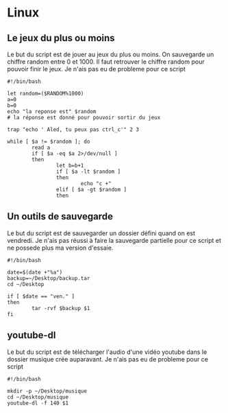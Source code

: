# Linux
## Le jeux du plus ou moins
Le but du script est de jouer au jeux du plus ou moins. On sauvegarde un chiffre random entre 0 et 1000. Il faut retrouver le chiffre random pour pouvoir finir le jeux.
Je n'ais pas eu de probleme pour ce script
```
#!/bin/bash

let random=($RANDOM%1000)
a=0
b=0
echo "la reponse est" $random
# la réponse est donné pour pouvoir sortir du jeux

trap "echo ' Aled, tu peux pas ctrl_c'" 2 3

while [ $a != $random ]; do
        read a
        if [ $a -eq $a 2>/dev/null ]
        then
                let b=b+1
                if [ $a -lt $random ]
                then
                        echo "c +"
                elif [ $a -gt $random ]
                then
```

## Un outils de sauvegarde
Le but du script est de sauvegarder un dossier défini quand on est vendredi.
Je n'ais pas réussi à faire la sauvegarde partielle pour ce script et ne possede plus ma version d'essaie.
```
#!/bin/bash

date=$(date +"%a")
backup=~/Desktop/backup.tar
cd ~/Desktop

if [ $date == "ven." ]
then
        tar -rvf $backup $1
fi
```

## youtube-dl
Le but du script est de télécharger l'audio d'une vidéo youtube dans le dossier musique crée auparavant.
Je n'ais pas eu de probleme pour ce script
```
#!/bin/bash

mkdir -p ~/Desktop/musique
cd ~/Desktop/musique
youtube-dl -f 140 $1
```
